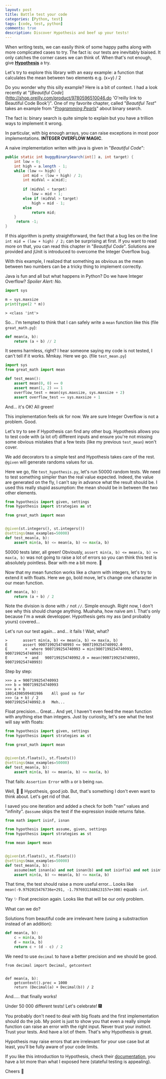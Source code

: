 ```yaml
---
layout: post
title: Battle test your code
categories: [Python, test]
tags: [code, test, python]
comments: true
description: Discover Hypothesis and beef up your tests!
---
```


When writing tests, we can easily think of some happy paths along with more complicated cases to try. The fact is: our tests are inevitably biaised. It only catches the corner cases we can think of. When that's not enough, give [**Hypothesis**](https://hypothesis.readthedocs.io/en/latest/) a try.

Let's try to explore this library with an easy example: a function that calculates the mean between two elements e.g. (x+y) / 2

Do you wonder why this silly example? Here is a bit of context.
I had a look recently at "[_Beautiful Code_](http://shop.oreilly.com/product/9780596510046.do 'O'reilly link to Beautiful Code Book')".
One of my favorite chapter, called "_Beautiful Test_" takes an example from "[_Programming Pearls_](https://www.amazon.com/Programming-Pearls-2nd-Jon-Bentley/dp/0201657880 "Amazon link to buy Progamming pearls")" about binary search.

The fact is: binary search is quite simple to explain but you have a trillion ways to implement it wrong.

In particular, with big enough arrays, you can raise exceptions in most poor implementations. **INTEGER OVERFLOW MAGIC**.

A naive implementation writen with java is given in "_Beautiful Code_":

```java
public static int buggyBinarySearch(int[] a, int target) {
    int low = 0;
    int high = a.length - 1;
    while (low <= high) {
        int mid = (low + high) / 2;
        int midVal = a[mid];
        
        if (midVal < target)
            low = mid + 1;
        else if (midVal > target)
            high = mid - 1;
        else
            return mid;
    }
     return -1;
}
```

If this algorithm is pretty straightforward, the fact that a bug lies on the line `int mid = (low + high) / 2;` can be surprising at first.
If you want to read more on that, you can read this chapter in "_Beautiful Code_". Solutions are provided and jUnit is introduced to overcome the Integer Overflow bug.

With this example, I realized that something as obvious as the mean between two numbers can be a tricky thing to implement correctly.

Java is fun and all but what happens in Python? Do we have Integer Overflow? *Spoiler Alert: No.*

```python
import sys

m = sys.maxsize
print(type(2 * m))
```
```
> <class 'int'>
```

So... I'm tempted to think that I can safely write a `mean` function like this (file `great_math.py`):

```python
def mean(a, b):
    return (a + b) // 2
```
It seems harmless, right? I hear someone saying my code is not tested, I can't tell if it works. Mmkay. Here we go. (file `test_mean.py`)

```python
import sys
from great_math import mean

def test_mean():
    assert mean(0, 0) == 0
    assert mean(1, 2) == 1
    overflow_test = mean(sys.maxsize, sys.maxsize + 2)
    assert overflow_test == sys.maxsize + 1
```
And... it's OK! All green! 

This implementation feels ok for now. We are sure Integer Overflow is not a problem. Good.

Let's try to see if Hypothesis can find any other bug. Hypothesis allows you to test code with (a lot of) different inputs and ensure you're not missing some obvious mistakes that a few tests (like my previous `test_mean`) won't cover.

We add decorators to a simple test and Hypothesis takes care of the rest. `@given` will generate randoms values for us.

Here we go, file `test_hypothesis.py`, let's run 50000 random tests. We need to test something simpler than the real value expected. Indeed, the value are generated on the fly, I can't say in advance what the result should be. I used this really stupid assumption: the mean should be in between the two other elements.

```python
from hypothesis import given, settings
from hypothesis import strategies as st

from great_math import mean


@given(st.integers(), st.integers())
@settings(max_examples=50000)
def test_mean(a, b):
    assert min(a, b) <= mean(a, b) <= max(a, b)
```

50000 tests later, all green! Obviously, `assert min(a, b) <= mean(a, b) <= max(a, b)` was not going to raise a lot of errors so you can think this test is absolutely pointless. Bear with me a bit more. :bear:

Now that my mean function works like a charm with integers, let's try to extend it with floats. Here we go, bold move, let's change one character in our mean function.

```python
def mean(a, b):
    return (a + b) / 2
```
Note the division is done with `/` not `//`. Simple enough. Right now, I don't see why this should change anything. Muahaha, how naive am I. That's only because I'm a weak developper. Hypothesis gets my ass (and probably yours) covered...

Let's run our test again... and... it fails ! Wait, what?

```
>       assert min(a, b) <= mean(a, b) <= max(a, b)
E       assert 9007199254740993 <= 9007199254740992.0
E        +  where 9007199254740993 = min(9007199254740993, 9007199254740993)
E        +  and   9007199254740992.0 = mean(9007199254740993, 9007199254740993)
```

Step by step:
```
>>> a = 9007199254740993
>>> b = 9007199254740993
>>> a + b
18014398509481986    All good so far
>>> (a + b) / 2
9007199254740992.0   Meh...
```

Float precision... Great... And yet, I haven't even feed the mean function with anything else than integers. Just by curiosity, let's see what the test will say with floats:

```python
from hypothesis import given, settings
from hypothesis import strategies as st

from great_math import mean


@given(st.floats(), st.floats())
@settings(max_examples=50000)
def test_mean(a, b):
    assert min(a, b) <= mean(a, b) <= max(a, b)
```
That fails: `Assertion Error` with `a` or `b` being `nan`.

Well, :clap: :clap: Hypothesis, good job. But, that's something I don't even want to think about. Let's get rid of that.

I saved you one iteration and added a check for both "nan" values and "infinity".
`@assume` skips the test if the expression inside returns false.

```python
from math import isinf, isnan

from hypothesis import assume, given, settings
from hypothesis import strategies as st

from mean import mean


@given(st.floats(), st.floats())
@settings(max_examples=50000)
def test_mean(a, b):
    assume(not isnan(a) and not isnan(b) and not isinf(a) and not isinf(b))
    assert min(a, b) <= mean(a, b) <= max(a, b)
```
That time, the test should raise a more useful error...
Looks like `mean(-9.9792015476736e+291, -1.7976931348623157e+308)` equals `-inf`.

Yay :sparkles: Float precision again. Looks like that will be our only problem.

What can we do?

Solutions from beautiful code are irrelevant here (using a substraction instead of an addition):

```python
def mean(a, b):
    c = min(a, b)
    d = max(a, b)
    return c + (d - c) / 2 
```

We need to use `decimal` to have a better precision and we should be good.

```
from decimal import Decimal, getcontext


def mean(a, b):
    getcontext().prec = 1000
    return (Decimal(a) + Decimal(b)) / 2
```

And..... that finally works!

Under 50 000 different tests! Let's celebrate! :fireworks:

You probably don't need to deal with big floats and the first implementation should do the job. My point is just to show you that even a really simple function can raise an error with the right input. Never trust your instinct. Trust your tests. And have a lot of them. That's why Hypothesis is great.

Hypothesis may raise errors that are irrelevant for your use case but at least, you'll be fully aware of your code limits.

If you like this introduction to Hypothesis, check their [documentation](https://hypothesis.readthedocs.io/en/latest/quickstart.html 'Hypothesis documentation'), you have a lot more than what I exposed here (stateful testing is appealing).


Cheers :beer:
